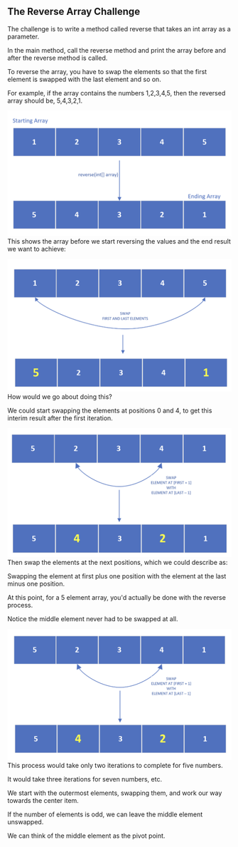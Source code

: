 ## The Reverse Array Challenge
The challenge is to write a method called reverse that takes an int array as a parameter. 

In the main method, call the reverse method and print the array before and after the reverse method is called.

To reverse the array, you have to swap the elements so that the first element is swapped with the last element and so on.

For example, if the array contains the numbers 1,2,3,4,5, then the reversed array should be, 5,4,3,2,1.

![image_1.png](image_1.png)
This shows the array before we start reversing the values and the end result we want to achieve:

![image_2.png](image_2.png)
How would we go about doing this?

We could start swapping the elements at positions 0 and 4, to get this interim result after the first iteration.

![image_3.png](image_3.png)
Then swap the elements at the next positions, which we could describe as:

Swapping the element at first plus one position with the element at the last minus one position.

At this point, for a 5 element array, you'd actually be done with the reverse process.

Notice the middle element never had to be swapped at all.

![image_4.png](image_4.png)
This process would take only two iterations to complete for five numbers.

It would take three iterations for seven numbers, etc.

We start with the outermost elements, swapping them, and work our way towards the center item.

If the number of elements is odd, we can leave the middle element unswapped. 

We can think of the middle element as the pivot point.

